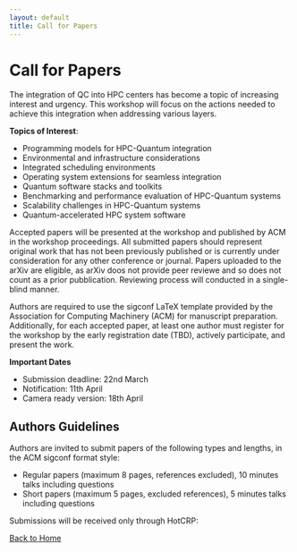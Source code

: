 ```yaml
---
layout: default
title: Call for Papers
---
```


# Call for Papers

The integration of QC into HPC centers has become a topic of increasing interest and urgency. This workshop will focus on the actions needed to achieve this integration when addressing various layers.

**Topics of Interest**:

*	Programming models for HPC-Quantum integration
*	Environmental and infrastructure considerations
*	Integrated scheduling environments
*	Operating system extensions for seamless integration
*	Quantum software stacks and toolkits
*	Benchmarking and performance evaluation of HPC-Quantum systems
*	Scalability challenges in HPC-Quantum systems
*	Quantum-accelerated HPC system software

Accepted papers will be presented at the workshop and published by ACM in the workshop proceedings. All submitted papers should represent original work that has not been previously published or is currently under consideration for any other conference or journal. Papers uploaded to the arXiv are eligible, as arXiv doos not provide peer reviewe and so does not count as a prior pubblication. Reviewing process will conducted in a single-blind manner.

Authors are required to use the sigconf LaTeX template provided by the Association for Computing Machinery (ACM) for manuscript preparation. Additionally, for each accepted paper, at least one author must register for the workshop by the early registration date (TBD), actively participate, and present the work.

**Important Dates**
*	Submission deadline: 22nd March
*	Notification: 11th April
*	Camera ready version: 18th April

## Authors Guidelines

Authors are invited to submit papers of the following types and lengths, in the ACM sigconf format style:

*	Regular papers (maximum 8 pages, references excluded), 10 minutes talks including questions
*	Short papers (maximum 5 pages, excluded references), 5 minutes talks including questions

Submissions will be received only through HotCRP:


[Back to Home](./)
